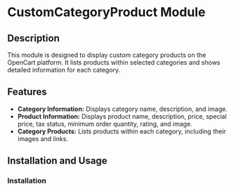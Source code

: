 # CustomCategoryProduct Module

## Description

This module is designed to display custom category products on the OpenCart platform. It lists products within selected categories and shows detailed information for each category.

## Features

- **Category Information:** Displays category name, description, and image.
- **Product Information:** Displays product name, description, price, special price, tax status, minimum order quantity, rating, and image.
- **Category Products:** Lists products within each category, including their images and links.

## Installation and Usage

### Installation
